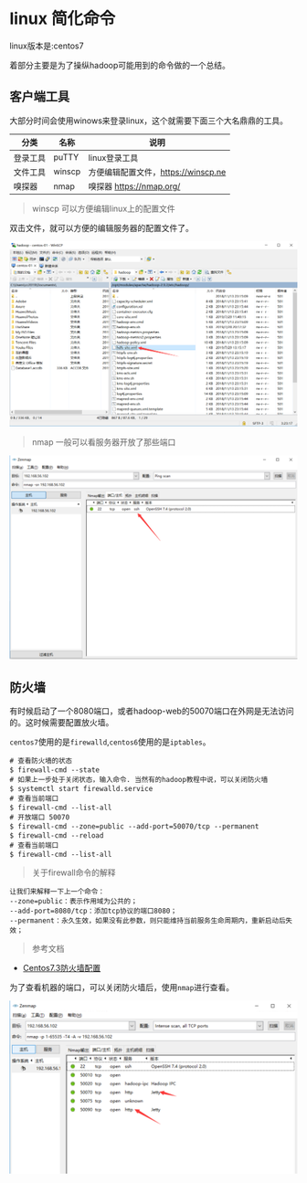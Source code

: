 # linux 简化命令

linux版本是:centos7

着部分主要是为了操纵hadoop可能用到的命令做的一个总结。



## 客户端工具

大部分时间会使用winows来登录linux，这个就需要下面三个大名鼎鼎的工具。

| 分类     | 名称   | 说明                                |
| -------- | ------ | ----------------------------------- |
| 登录工具 | puTTY  | linux登录工具                       |
| 文件工具 | winscp | 方便编辑配置文件，https://winscp.ne |
| 嗅探器   | nmap   | 嗅探器 https://nmap.org/            |

> winscp 可以方便编辑linux上的配置文件

双击文件，就可以方便的编辑服务器的配置文件了。

![art](imgs/linux-mini-winscp.png)



> nmap 一般可以看服务器开放了那些端口

![alt](imgs/linux-mini-nmap.png)



##  防火墙

有时候启动了一个8080端口，或者hadoop-web的50070端口在外网是无法访问的。这时候需要配置放火墙。

`centos7`使用的是`firewalld`,`centos6`使用的是`iptables`。


```shell
# 查看防火墙的状态
$ firewall-cmd --state
# 如果上一步处于关闭状态，输入命令. 当然有的hadoop教程中说，可以关闭防火墙
$ systemctl start firewalld.service
# 查看当前端口
$ firewall-cmd --list-all
# 开放端口 50070
$ firewall-cmd --zone=public --add-port=50070/tcp --permanent
$ firewall-cmd --reload
# 查看当前端口
$ firewall-cmd --list-all
```


> 关于firewall命令的解释

```
让我们来解释一下上一个命令：
--zone=public：表示作用域为公共的；
--add-port=8080/tcp：添加tcp协议的端口8080；
--permanent：永久生效，如果没有此参数，则只能维持当前服务生命周期内，重新启动后失效；
```

> 参考文档

* [Centos7.3防火墙配置](https://www.cnblogs.com/xxoome/p/7115614.html)

为了查看机器的端口，可以关闭防火墙后，使用`nmap`进行查看。

![alt](imgs/hadoop-system-ports.png)



